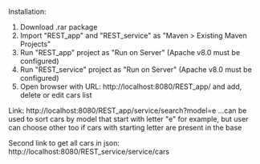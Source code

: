 Installation:

1. Download .rar package
2. Import "REST_app" and "REST_service" as "Maven > Existing Maven Projects"
3. Run "REST_app" project as "Run on Server" (Apache v8.0 must be configured)
4. Run "REST_service" project as "Run on Server" (Apache v8.0 must be configured)
5. Open browser with URL: http://localhost:8080/REST_app/ and add, delete or edit cars list

Link:
http://localhost:8080/REST_app/service/search?model=e
...can be used to sort cars by model that start with letter "e" for example, but user can choose other too if cars with starting letter are present in the base

Second link to get all cars in json:
http://localhost:8080/REST_service/service/cars 
